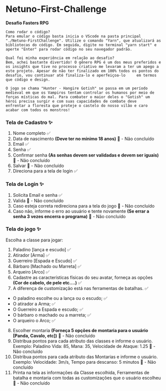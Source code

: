 # Netuno-First-Challenge
**Desafio Fasters RPG**

    Como rodar o código?
    Para emular o código basta inicia o VScode na pasta principal "./Netuno-FirstChallenge". Utilize o comando "Yarn", que atualizará as bibliotecas do código. Em seguida, digite no terminal "yarn start" e aperte "Enter" para rodar código no seu navegador padrão. 

    Qual foi minha experiência em relação ao desafio?
    Bem, achei bastante divertido! O gênero RPG é um dos meus preferidos e os insights que tive no processo criativo me levaram a ter um apego a este projeto. Apesar de não ter finalizado em 100% todos os pontos do desafio, vou continuar até finaliza-lo e aperfeiçoa-lo     em termos que código e design.

    O jogo se chama "Hunter - Hangire Gotish" se passa em um período medieval em que os Vampiros tentam controlar os humanos por meio de forças místicas do mal. Para combater o maior deles o "Gotish" um héroi precisa surgir e com suas capacidades de combate deve            enfrentar a floresta que proteje o castelo do nosso vilão e caro acabar com todos os monstros!

### Tela de Cadastro :sparkles:

1) Nome completo :white_check_mark:
2) Data de nascimento **(Deve ter no mínimo 18 anos)** :construction: - Não concluído
3) Email :white_check_mark:
4) Senha :white_check_mark:
5) Confirmar senha **(As senhas devem ser validadas e devem ser iguais)** :construction: - Não concluído
5) Salvar :construction: - Não concluído
7) Direciona para a tela de login :white_check_mark:

### Tela de Login :sparkles:

1) Solicita Email e senha :white_check_mark:
2) Valida :construction: - Não concluído
3) Caso esteja correta redireciona para a tela do jogo :construction: - Não concluído
4) Caso não, informe o erro ao usuário e tente novamente **(Se errar a senha 3 vezes encerra o 
programa)** :construction: - Não concluído

### Tela do jogo :sparkles:

Escolha a classe para jogar:
1) Paladino [lança e escudo] :white_check_mark:
2) Atirador [Arma] :white_check_mark:
3) Guerreiro [Espada e Escudo] :white_check_mark:
4) Bárbaro [Machado ou Marreta] :white_check_mark:
5) Arqueiro [Arco] :white_check_mark:
6) Cadastre as características físicas do seu avatar, forneça as opções **(Cor de cabelo, de pele etc....)** :white_check_mark:
7) A diferença de customização está nas ferramentas de batalhas. :white_check_mark:
  * O paladino escolhe ou a lança ou o escudo; :white_check_mark:
  * O atirador a Arma; :white_check_mark:
  * O Guerreiro a Espada e escudo; :white_check_mark:
  * O bárbaro o machado ou a marreta; :white_check_mark:
  * O arqueiro o Arco; :white_check_mark:
8) Escolher montaria **(Forneça 5 opções de montaria para o usuário [Panda, Cavalo, etc])** :construction: - Não concluído
9) Distribua pontos para cada atributo das classes e informe o usuário. Exemplo: Paladino Vida: 85, 
Mana: 35, Velocidade de Ataque: 1.25 :construction: - Não concluído
10) Distribua pontos para cada atributo das Montarias e informe o usuário. Exemplo: Velocidade: 
3m/s, Tempo para descanso: 5 minutos :construction: - Não concluído
11) Printa na tela as informações da Classe escolhida, Ferramentas de batalha e montaria com 
todas as customizações que o usuário escolheu :construction: - Não concluído
